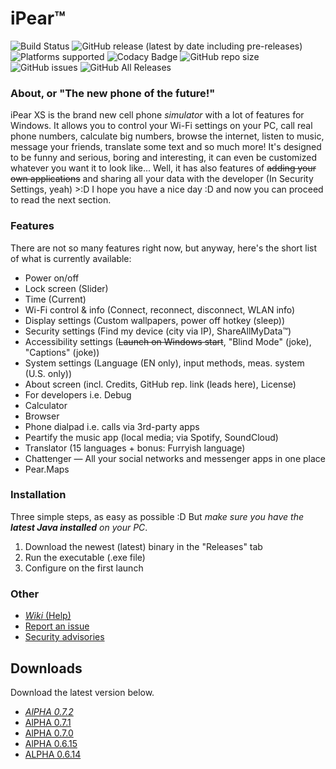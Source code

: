 ﻿# iPear™
![Build Status](https://scrutinizer-ci.com/g/yaBobJonez/iPear/badges/build.png?b=master)
![GitHub release (latest by date including pre-releases)](https://img.shields.io/github/v/release/yabobjonez/ipear?include_prereleases)
![Platforms supported](https://img.shields.io/badge/platforms-Windows-informational)
![Codacy Badge](https://app.codacy.com/project/badge/Grade/c7f9a77d5ed24adc98fe9f5cf2f4be92)
![GitHub repo size](https://img.shields.io/github/repo-size/yabobjonez/ipear)
![GitHub issues](https://img.shields.io/github/issues/yabobjonez/ipear)
![GitHub All Releases](https://img.shields.io/github/downloads/yabobjonez/ipear/total)

### About, or "The new phone of the future!"
iPear XS is the brand new cell phone *simulator* with a lot of features for Windows. It allows you to control your Wi-Fi settings on your PC, call real phone numbers, calculate big numbers, browse the internet, listen to music, message your friends, translate some text and so much more! It's designed to be funny and serious, boring and interesting, it can even be customized whatever you want it to look like... Well, it has also features of ~~adding your own applications~~ and sharing all your data with the developer (In Security Settings, yeah) >:D I hope you have a nice day :D and now you can proceed to read the next section.

### Features
There are not so many features right now, but anyway, here's the short list of what is currently available:
- Power on/off
- Lock screen (Slider)
- Time (Current)
- Wi-Fi control & info (Connect, reconnect, disconnect, WLAN info)
- Display settings (Custom wallpapers, power off hotkey (sleep))
- Security settings (Find my device (city via IP), ShareAllMyData™)
- Accessibility settings (~~Launch on Windows start~~, "Blind Mode" (joke), "Captions" (joke))
- System settings (Language (EN only), input methods, meas. system (U.S. only))
- About screen (incl. Credits, GitHub rep. link (leads here), License)
- For developers i.e. Debug
- Calculator
- Browser
- Phone dialpad i.e. calls via 3rd-party apps
- Peartify the music app (local media; via Spotify, SoundCloud)
- Translator (15 languages + bonus: Furryish language)
- Chattenger — All your social networks and messenger apps in one place
- Pear.Maps

### Installation
Three simple steps, as easy as possible :D But *make sure you have the **latest Java installed** on your PC*.
1. Download the newest (latest) binary in the "Releases" tab
2. Run the executable (.exe file)
3. Configure on the first launch

### Other
- [*Wiki* (Help)](https://github.com/yaBobJonez/iPear/wiki)
- [Report an issue](https://github.com/yaBobJonez/iPear/issues/new)
- [Security advisories](https://github.com/yaBobJonez/iPear/security/advisories)

## Downloads
Download the latest version below.
- [*AlPHA 0.7.2*](https://github.com/yaBobJonez/iPear/releases/tag/v0.7.2-alpha)
- [AlPHA 0.7.1](https://github.com/yaBobJonez/iPear/releases/tag/v0.7.1-alpha)
- [AlPHA 0.7.0](https://github.com/yaBobJonez/iPear/releases/tag/v0.7.0-alpha)
- [AlPHA 0.6.15](https://github.com/yaBobJonez/iPear/releases/tag/v0.6.15-alpha)
- [ALPHA 0.6.14](https://github.com/yaBobJonez/iPear/releases/tag/v0.6.14-alpha)
